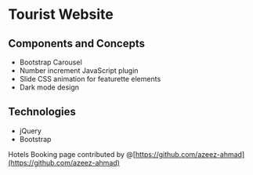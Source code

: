 # Tourist Website
## Components and Concepts
  - Bootstrap Carousel
  - Number increment JavaScript plugin
  - Slide CSS animation for featurette elements
  - Dark mode design
## Technologies
  - jQuery
  - Bootstrap
 
Hotels Booking page contributed by @[https://github.com/azeez-ahmad](https://github.com/azeez-ahmad)
